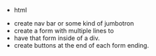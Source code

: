 * html
- create nav bar or some kind of jumbotron
- create a form with multiple lines to 
- have that form inside of a div.
- create buttons at the end of each form ending.


